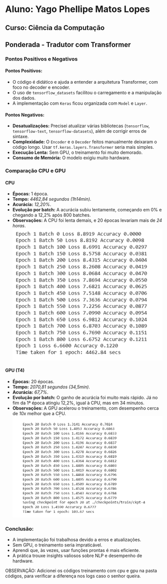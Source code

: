# Aluno: Yago Phellipe Matos Lopes
## Curso: Ciência da Computação

## Ponderada - Tradutor com Transformer

### Pontos Positivos e Negativos
#### **Pontos Positivos:**
- O código é didático e ajuda a entender a arquitetura Transformer, com foco no decoder e encoder.
- O uso de `tensorflow_datasets` facilitou o carregamento e a manipulação dos dados.
- A implementação com `Keras` ficou organizada com `Model` e `Layer`.

#### **Pontos Negativos:**
- **Desatualizações:** Precisei atualizar várias bibliotecas (`tensorflow`, `tensorflow-text`, `tensorflow-datasets`), além de corrigir erros de sintaxe.
- **Complexidade:** O `Encoder` e o `Decoder` feitos manualmente deixaram o código longo. Usar `tf.keras.layers.Transformer` seria mais simples.
- **Execução Lenta:** Sem GPU, o treinamento foi muito demorado.
- **Consumo de Memória:** O modelo exigiu muito hardware.

### Comparação CPU e GPU
#### **CPU**  
- **Épocas:** 1 época.
- **Tempo:** *4462,84 segundos (1h14min)*.
- **Acurácia:** *12,20%*.
- **Evolução por batch:** A acurácia subiu lentamente, começando em 0% e chegando a 12,2% após 800 batches.
- **Observações:** A CPU foi lenta demais, e 20 épocas levariam mais de *24 horas*.
![alt text](imagens/cpu.png)

#### **GPU (T4)**  
- **Épocas:** 20 épocas.
- **Tempo:** *2070,81 segundos (34,5min)*.
- **Acurácia:** *67,7%*.
- **Evolução por batch:** O ganho de acurácia foi muito mais rápido. Já no fim da 1ª época atingiu 12,2%, igual à CPU, mas em 34 minutos.
- **Observações:** A GPU acelerou o treinamento, com desempenho cerca de *10x* melhor que a CPU.
![alt text](imagens/gpu.png)

### **Conclusão:**
- A implementação foi trabalhosa devido a erros e atualizações.
- Sem GPU, o treinamento seria impraticável.
- Aprendi que, às vezes, usar funções prontas é mais eficiente.
- A prática trouxe insights valiosos sobre NLP e desempenho de hardware.

OBSERVAÇÃO: Adicionei os códigos treinamento com cpu e gpu na pasta códigos, para verificar a diferença nos logs caso o senhor queira.






